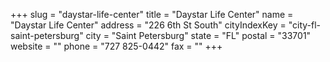 +++
slug = "daystar-life-center"
title = "Daystar Life Center"
name = "Daystar Life Center"
address = "226 6th St South"
cityIndexKey = "city-fl-saint-petersburg"
city = "Saint Petersburg"
state = "FL"
postal = "33701"
website = ""
phone = "727 825-0442"
fax = ""
+++
